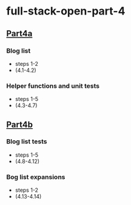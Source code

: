 # full-stack-open-part-4

## [Part4a](https://github.com/MiMa6/full-stack-open-part-4/pull/1)

### Blog list
<ul>
  <li>steps 1-2</li>
  <li>(4.1-4.2)</li>
</ul>

### Helper functions and unit tests
<ul>
  <li>steps 1-5</li>
  <li>(4.3-4.7)</li>
</ul>

## [Part4b](https://github.com/MiMa6/full-stack-open-part-4/pull/2)

### Blog list tests
<ul>
  <li>steps 1-5</li>
  <li>(4.8-4.12)</li>
</ul>

### Bog list expansions
<ul>
  <li>steps 1-2</li>
  <li>(4.13-4.14)</li>
</ul>
